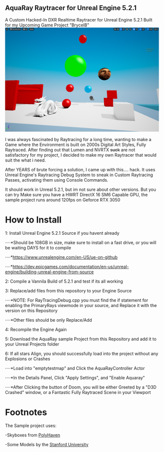 ## __AquaRay Raytracer for Unreal Engine 5.2.1__
A Custom Hacked-In DXR Realtime Raytracer for Unreal Engine 5.2.1 Built for my Upcoming Game Project "BryceIB"
![alt text](yay/img1.png)

I was always fascinated by Raytracing for a long time, wanting to make a Game where the Environment is built on 2000s Digital Art Styles, Fully Raytraced. After finding out that Lumen and NVRTX ~~suck~~ are not satisfactory for my project, I decided to make my own Raytracer that would suit the what i need.

After YEARS of brute forcing a solution, I came up with this.... hack. It uses Unreal Engine's Raytracing Debug System to sneak in Custom Raytracing Passes, activating them using Console Commands.

It should work in Unreal 5.2.1, but im not sure about other versions. But you can try
Make sure you have a HWRT DirectX 16 SM6 Capable GPU, the sample project runs around 120fps on Geforce RTX 3050 

# __How to Install__
1: Install Unreal Engine 5.2.1 Source  if you havent already

  ⋅⋅⋅⋅*Should be 108GB in size, make sure to install on a fast drive, or you will be waiting DAYS for it to compile

  ⋅⋅⋅⋅*https://www.unrealengine.com/en-US/ue-on-github

  ⋅⋅⋅⋅*https://dev.epicgames.com/documentation/en-us/unreal-engine/building-unreal-engine-from-source



2: Compile a Vannila Build of 5.2.1 and test if its all working



3: Replace/add files from this repository to your Engine Source

  ⋅⋅⋅⋅*NOTE: For RayTracingDebug.cpp you must find the if statement for enabling the PrimaryRays viewmode in your source, and Replace it with the version on this Repository

  ⋅⋅⋅⋅*Other files should be only Replace/Add



4: Recompile the Engine Again



5: Download the AquaRay sample Project from this Repository and add it to your Unreal Projects folder



6: If all stars Align, you should successfully load into the project without any Explosions or Crashes

  ⋅⋅⋅⋅*Load into "emptytestmap" and Click the AquaRayController Actor

  ⋅⋅⋅⋅*In the Details Panel, Click "Apply Settings", and "Enable Aquaray"

  ⋅⋅⋅⋅*After Clicking the button of Doom, you will be either Greeted by a "D3D Crashed" window, or a Fantastic Fully Raytraced Scene in your Viewport

# __Footnotes__

The Sample project uses:

-Skyboxes from [PolyHaven](https://polyhaven.com/)

-Some Models by the [Stanford University](https://graphics.stanford.edu/data/3Dscanrep/)
